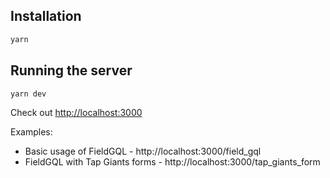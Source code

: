 ## Installation

```bash
yarn
```

## Running the server

```bash
yarn dev
```

Check out [http://localhost:3000](http://localhost:3000)

Examples:
* Basic usage of FieldGQL  - http://localhost:3000/field_gql
* FieldGQL with Tap Giants forms - http://localhost:3000/tap_giants_form

